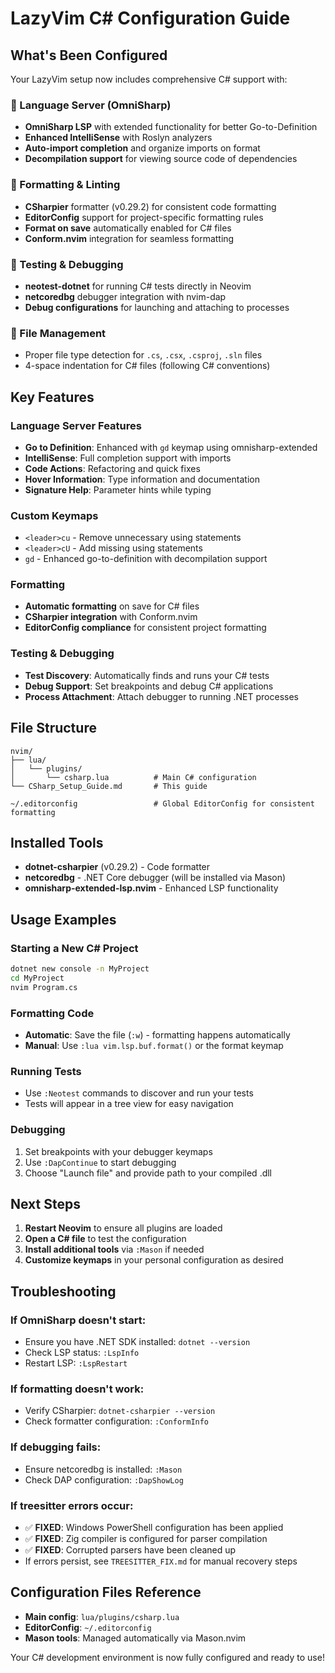 # LazyVim C# Configuration Guide

## What's Been Configured

Your LazyVim setup now includes comprehensive C# support with:

### 🔧 Language Server (OmniSharp)
- **OmniSharp LSP** with extended functionality for better Go-to-Definition
- **Enhanced IntelliSense** with Roslyn analyzers
- **Auto-import completion** and organize imports on format
- **Decompilation support** for viewing source code of dependencies

### 🎨 Formatting & Linting
- **CSharpier** formatter (v0.29.2) for consistent code formatting
- **EditorConfig** support for project-specific formatting rules
- **Format on save** automatically enabled for C# files
- **Conform.nvim** integration for seamless formatting

### 🧪 Testing & Debugging
- **neotest-dotnet** for running C# tests directly in Neovim
- **netcoredbg** debugger integration with nvim-dap
- **Debug configurations** for launching and attaching to processes

### 📁 File Management
- Proper file type detection for `.cs`, `.csx`, `.csproj`, `.sln` files
- 4-space indentation for C# files (following C# conventions)

## Key Features

### Language Server Features
- **Go to Definition**: Enhanced with `gd` keymap using omnisharp-extended
- **IntelliSense**: Full completion support with imports
- **Code Actions**: Refactoring and quick fixes
- **Hover Information**: Type information and documentation
- **Signature Help**: Parameter hints while typing

### Custom Keymaps
- `<leader>cu` - Remove unnecessary using statements
- `<leader>cU` - Add missing using statements
- `gd` - Enhanced go-to-definition with decompilation support

### Formatting
- **Automatic formatting** on save for C# files
- **CSharpier integration** with Conform.nvim
- **EditorConfig compliance** for consistent project formatting

### Testing & Debugging
- **Test Discovery**: Automatically finds and runs your C# tests
- **Debug Support**: Set breakpoints and debug C# applications
- **Process Attachment**: Attach debugger to running .NET processes

## File Structure

```
nvim/
├── lua/
│   └── plugins/
│       └── csharp.lua          # Main C# configuration
└── CSharp_Setup_Guide.md       # This guide

~/.editorconfig                 # Global EditorConfig for consistent formatting
```

## Installed Tools

- **dotnet-csharpier** (v0.29.2) - Code formatter
- **netcoredbg** - .NET Core debugger (will be installed via Mason)
- **omnisharp-extended-lsp.nvim** - Enhanced LSP functionality

## Usage Examples

### Starting a New C# Project
```bash
dotnet new console -n MyProject
cd MyProject
nvim Program.cs
```

### Formatting Code
- **Automatic**: Save the file (`:w`) - formatting happens automatically
- **Manual**: Use `:lua vim.lsp.buf.format()` or the format keymap

### Running Tests
- Use `:Neotest` commands to discover and run your tests
- Tests will appear in a tree view for easy navigation

### Debugging
1. Set breakpoints with your debugger keymaps
2. Use `:DapContinue` to start debugging
3. Choose "Launch file" and provide path to your compiled .dll

## Next Steps

1. **Restart Neovim** to ensure all plugins are loaded
2. **Open a C# file** to test the configuration
3. **Install additional tools** via `:Mason` if needed
4. **Customize keymaps** in your personal configuration as desired

## Troubleshooting

### If OmniSharp doesn't start:
- Ensure you have .NET SDK installed: `dotnet --version`
- Check LSP status: `:LspInfo`
- Restart LSP: `:LspRestart`

### If formatting doesn't work:
- Verify CSharpier: `dotnet-csharpier --version`
- Check formatter configuration: `:ConformInfo`

### If debugging fails:
- Ensure netcoredbg is installed: `:Mason`
- Check DAP configuration: `:DapShowLog`

### If treesitter errors occur:
- ✅ **FIXED**: Windows PowerShell configuration has been applied
- ✅ **FIXED**: Zig compiler is configured for parser compilation
- ✅ **FIXED**: Corrupted parsers have been cleaned up
- If errors persist, see `TREESITTER_FIX.md` for manual recovery steps

## Configuration Files Reference

- **Main config**: `lua/plugins/csharp.lua`
- **EditorConfig**: `~/.editorconfig`
- **Mason tools**: Managed automatically via Mason.nvim

Your C# development environment is now fully configured and ready to use!
